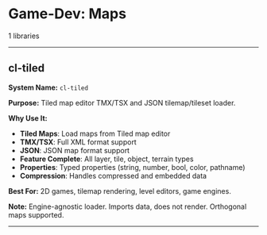 # Game-Dev: Maps

1 libraries

---

## cl-tiled

**System Name:** `cl-tiled`

**Purpose:** Tiled map editor TMX/TSX and JSON tilemap/tileset loader.

**Why Use It:**
- **Tiled Maps**: Load maps from Tiled map editor
- **TMX/TSX**: Full XML format support
- **JSON**: JSON map format support
- **Feature Complete**: All layer, tile, object, terrain types
- **Properties**: Typed properties (string, number, bool, color, pathname)
- **Compression**: Handles compressed and embedded data

**Best For:** 2D games, tilemap rendering, level editors, game engines.

**Note:** Engine-agnostic loader. Imports data, does not render. Orthogonal maps supported.

---


